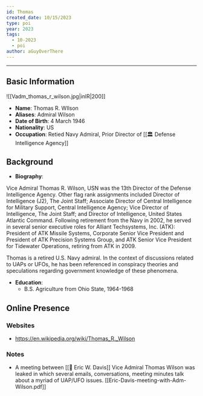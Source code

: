 ```yaml
---
id: Thomas
created_date: 10/15/2023
type: poi
year: 2023
tags:
  - 10-2023
  - poi
author: aGuyOverThere
---
```


----

## Basic Information
![[Vadm_thomas_r_wilson.jpg|inlR|200]]
- **Name**:  Thomas R. WIlson
- **Aliases**: Admiral Wilson
- **Date of Birth**: 4 March 1946
- **Nationality**: US
- **Occupation**: Retied Navy Admiral, Prior Director of [[🏛️ Defense Intelligence Agency]]

## Background

- **Biography**: 

Vice Admiral Thomas R. Wilson, USN was the 13th Director of the Defense Intelligence Agency. Other flag rank assignments included Director of Intelligence (J2), The Joint Staff; Associate Director of Central Intelligence for Military Support, Central Intelligence Agency; Vice Director of Intelligence, The Joint Staff; and Director of Intelligence, United States Atlantic Command. Following retirement from the Navy in 2002, he served in several senior executive roles for Alliant Techsystems, Inc. (ATK): President of ATK Missile Systems, Corporate Senior Vice President and President of ATK Precision Systems Group, and ATK Senior Vice President for Tidewater Operations, retiring from ATK in 2009.

Thomas is a retired U.S. Navy admiral. In the context of discussions related to UAPs or UFOs, he has been referenced in conspiracy theories and speculations regarding government knowledge of these phenomena.

- **Education**: 
	- B.S. Agriculture from Ohio State, 1964-1968

## Online Presence

### Websites

- https://en.wikipedia.org/wiki/Thomas_R._Wilson

### Notes

- A meeting between [[👤 Eric W. Davis]] Vice Admiral Thomas Wilson was leaked in which several emails, conversations, meeting minutes talk about a myriad of UAP/UFO issues. [[Eric-Davis-meeting-with-Adm-Wilson.pdf]]